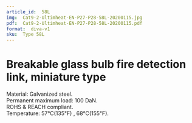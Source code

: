 ```yaml
---
article_id:  58L
img:  Cat9-2-Ultimheat-EN-P27-P28-58L-20200115.jpg
pdf:  Cat9-2-Ultimheat-EN-P27-P28-58L-20200115.pdf
format:  diva-v1
sku:  Type 58L
---
```


# Breakable glass bulb fire detection link, miniature type

Material: Galvanized steel.  
Permanent maximum load: 100 DaN.  
ROHS & REACH compliant.   
Temperature: 57℃(135℉) , 68℃(155℉).  

